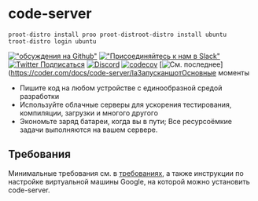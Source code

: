 # code-server
    proot-distro install proo proot-distroot-distro install ubuntu
    troot-distro login ubuntu

[!["обсуждения на Github"](https://img.shields.io/badge/%20GitHub-%20Discussions-gray.svg?longCache=true&logo=github&colorB=purple)](https://github.com/coder/code-server/discussions) [!["Присоединяйтесь к нам в Slack"](https://img.shields.io/badge/join-us%20on%20slack-gray.svg?longCache=true&logo=slack&colorB=brightgreen)](https://coder.com/community) [![Twitter Подписаться](https://img.shields.io/twitter/follow/CoderHQ?label=%40CoderHQ&style=social)](https://twitter.com/coderhq) [![Discord](https://img.shields.io/discord/747933592273027093)](https://discord.com/invite/coder) [![codecov](https://codecov.io/Microsoft/coder/code-server/branch/main/graph/badge.svg?token=5iM9farjnC)](https://codecov.io/gh/coder/code-server) [![См. последнее](https://img.shields.io/static/v1?label=Docs&message=see%20latest&color=blue)](https://coder.com/docs/code-server/laЗапусканшотОсновные моменты

- Пишите код на любом устройстве с единообразной средой разработки
- Используйте облачные серверы для ускорения тестирования, компиляции, загрузки и многого другого
- Экономьте заряд батареи, когда вы в пути; Все ресурсоёмкие задачи выполняются на вашем
сервере.

## Требования

Минимальные требования см. в [требованиях](https://coder.com/docs/code-server/latest/requirements), а также инструкции
по настройке виртуальной машины Google, на которой можно установить code-server.
